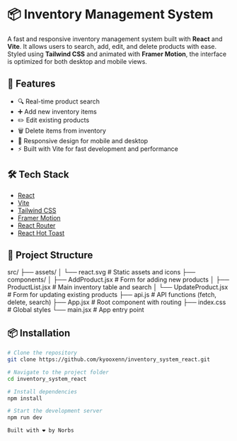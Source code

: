 # 📦 Inventory Management System

A fast and responsive inventory management system built with **React** and **Vite**. It allows users to search, add, edit, and delete products with ease. Styled using **Tailwind CSS** and animated with **Framer Motion**, the interface is optimized for both desktop and mobile views.

## 🚀 Features

- 🔍 Real-time product search
- ➕ Add new inventory items
- ✏️ Edit existing products
- 🗑️ Delete items from inventory
- 📱 Responsive design for mobile and desktop
- ⚡ Built with Vite for fast development and performance

## 🛠 Tech Stack

- [React](https://reactjs.org/)
- [Vite](https://vitejs.dev/)
- [Tailwind CSS](https://tailwindcss.com/)
- [Framer Motion](https://www.framer.com/motion/)
- [React Router](https://reactrouter.com/)
- [React Hot Toast](https://react-hot-toast.com/)

## 📂 Project Structure

src/
├── assets/
│   └── react.svg              # Static assets and icons
├── components/
│   ├── AddProduct.jsx         # Form for adding new products
│   ├── ProductList.jsx        # Main inventory table and search
│   └── UpdateProduct.jsx      # Form for updating existing products
├── api.js                     # API functions (fetch, delete, search)
├── App.jsx                    # Root component with routing
├── index.css                  # Global styles
└── main.jsx                   # App entry point


## 📦 Installation

```bash
# Clone the repository
git clone https://github.com/kyooxenn/inventory_system_react.git

# Navigate to the project folder
cd inventory_system_react

# Install dependencies
npm install

# Start the development server
npm run dev

Built with ❤️ by Norbs
